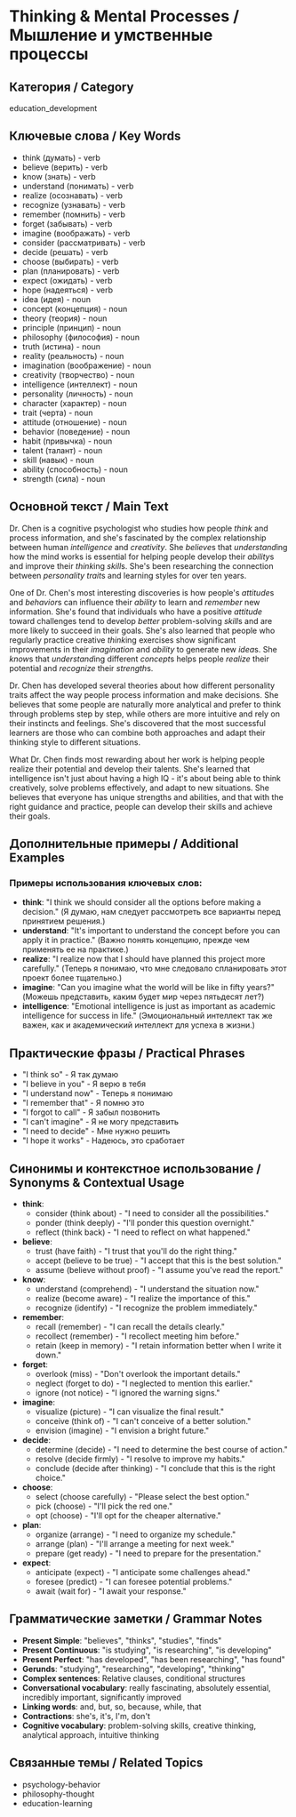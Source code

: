 # Thinking & Mental Processes / Мышление и умственные процессы

## Категория / Category
education_development


## Ключевые слова / Key Words
- think (думать) - verb
- believe (верить) - verb
- know (знать) - verb
- understand (понимать) - verb
- realize (осознавать) - verb
- recognize (узнавать) - verb
- remember (помнить) - verb
- forget (забывать) - verb
- imagine (воображать) - verb
- consider (рассматривать) - verb
- decide (решать) - verb
- choose (выбирать) - verb
- plan (планировать) - verb
- expect (ожидать) - verb
- hope (надеяться) - verb
- idea (идея) - noun
- concept (концепция) - noun
- theory (теория) - noun
- principle (принцип) - noun
- philosophy (философия) - noun
- truth (истина) - noun
- reality (реальность) - noun
- imagination (воображение) - noun
- creativity (творчество) - noun
- intelligence (интеллект) - noun
- personality (личность) - noun
- character (характер) - noun
- trait (черта) - noun
- attitude (отношение) - noun
- behavior (поведение) - noun
- habit (привычка) - noun
- talent (талант) - noun
- skill (навык) - noun
- ability (способность) - noun
- strength (сила) - noun

## Основной текст / Main Text

Dr. Chen is a cognitive psychologist who studies how people *think* and process information, and she's fascinated by the complex relationship between human *intelligence* and *creativity*. She *believe*s that *understand*ing how the mind works is essential for helping people develop their *ability*s and improve their *think*ing *skill*s. She's been researching the connection between *personality* *trait*s and learning styles for over ten years.

One of Dr. Chen's most interesting discoveries is how people's *attitude*s and *behavior*s can influence their *ability* to learn and *remember* new information. She's found that individuals who have a positive *attitude* toward challenges tend to develop *better* problem-solving *skill*s and are more likely to succeed in their goals. She's also learned that people who regularly practice creative *think*ing exercises show significant improvements in their *imagination* and *ability* to generate new *idea*s. She *know*s that *understand*ing different *concept*s helps people *realize* their potential and *recognize* their *strength*s.

Dr. Chen has developed several theories about how different personality traits affect the way people process information and make decisions. She believes that some people are naturally more analytical and prefer to think through problems step by step, while others are more intuitive and rely on their instincts and feelings. She's discovered that the most successful learners are those who can combine both approaches and adapt their thinking style to different situations.

What Dr. Chen finds most rewarding about her work is helping people realize their potential and develop their talents. She's learned that intelligence isn't just about having a high IQ - it's about being able to think creatively, solve problems effectively, and adapt to new situations. She believes that everyone has unique strengths and abilities, and that with the right guidance and practice, people can develop their skills and achieve their goals.

## Дополнительные примеры / Additional Examples

### Примеры использования ключевых слов:
- **think**: "I think we should consider all the options before making a decision." (Я думаю, нам следует рассмотреть все варианты перед принятием решения.)
- **understand**: "It's important to understand the concept before you can apply it in practice." (Важно понять концепцию, прежде чем применять ее на практике.)
- **realize**: "I realize now that I should have planned this project more carefully." (Теперь я понимаю, что мне следовало спланировать этот проект более тщательно.)
- **imagine**: "Can you imagine what the world will be like in fifty years?" (Можешь представить, каким будет мир через пятьдесят лет?)
- **intelligence**: "Emotional intelligence is just as important as academic intelligence for success in life." (Эмоциональный интеллект так же важен, как и академический интеллект для успеха в жизни.)

## Практические фразы / Practical Phrases

- "I think so" - Я так думаю
- "I believe in you" - Я верю в тебя
- "I understand now" - Теперь я понимаю
- "I remember that" - Я помню это
- "I forgot to call" - Я забыл позвонить
- "I can't imagine" - Я не могу представить
- "I need to decide" - Мне нужно решить
- "I hope it works" - Надеюсь, это сработает

## Синонимы и контекстное использование / Synonyms & Contextual Usage

- **think**: 
  - consider (think about) - "I need to consider all the possibilities."
  - ponder (think deeply) - "I'll ponder this question overnight."
  - reflect (think back) - "I need to reflect on what happened."
- **believe**: 
  - trust (have faith) - "I trust that you'll do the right thing."
  - accept (believe to be true) - "I accept that this is the best solution."
  - assume (believe without proof) - "I assume you've read the report."
- **know**: 
  - understand (comprehend) - "I understand the situation now."
  - realize (become aware) - "I realize the importance of this."
  - recognize (identify) - "I recognize the problem immediately."
- **remember**: 
  - recall (remember) - "I can recall the details clearly."
  - recollect (remember) - "I recollect meeting him before."
  - retain (keep in memory) - "I retain information better when I write it down."
- **forget**: 
  - overlook (miss) - "Don't overlook the important details."
  - neglect (forget to do) - "I neglected to mention this earlier."
  - ignore (not notice) - "I ignored the warning signs."
- **imagine**: 
  - visualize (picture) - "I can visualize the final result."
  - conceive (think of) - "I can't conceive of a better solution."
  - envision (imagine) - "I envision a bright future."
- **decide**: 
  - determine (decide) - "I need to determine the best course of action."
  - resolve (decide firmly) - "I resolve to improve my habits."
  - conclude (decide after thinking) - "I conclude that this is the right choice."
- **choose**: 
  - select (choose carefully) - "Please select the best option."
  - pick (choose) - "I'll pick the red one."
  - opt (choose) - "I'll opt for the cheaper alternative."
- **plan**: 
  - organize (arrange) - "I need to organize my schedule."
  - arrange (plan) - "I'll arrange a meeting for next week."
  - prepare (get ready) - "I need to prepare for the presentation."
- **expect**: 
  - anticipate (expect) - "I anticipate some challenges ahead."
  - foresee (predict) - "I can foresee potential problems."
  - await (wait for) - "I await your response."

## Грамматические заметки / Grammar Notes

- **Present Simple**: "believes", "thinks", "studies", "finds"
- **Present Continuous**: "is studying", "is researching", "is developing"
- **Present Perfect**: "has developed", "has been researching", "has found"
- **Gerunds**: "studying", "researching", "developing", "thinking"
- **Complex sentences**: Relative clauses, conditional structures
- **Conversational vocabulary**: really fascinating, absolutely essential, incredibly important, significantly improved
- **Linking words**: and, but, so, because, while, that
- **Contractions**: she's, it's, I'm, don't
- **Cognitive vocabulary**: problem-solving skills, creative thinking, analytical approach, intuitive thinking

## Связанные темы / Related Topics

- psychology-behavior
- philosophy-thought
- education-learning

